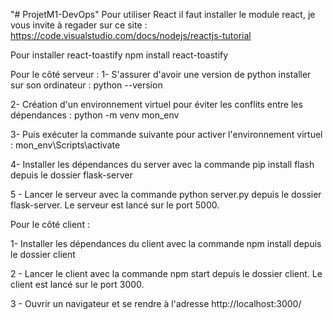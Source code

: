 "# ProjetM1-DevOps" 
Pour utiliser React il faut installer le module react, je vous invite à regader sur ce site : https://code.visualstudio.com/docs/nodejs/reactjs-tutorial

Pour installer react-toastify
npm install react-toastify

Pour le côté serveur : 
1- S'assurer d'avoir une version de python installer sur son ordinateur : python --version 

2- Création d'un environnement virtuel pour éviter les conflits entre les dépendances : python -m venv mon_env

3- Puis exécuter la commande suivante pour activer l'environnement virtuel : mon_env\Scripts\activate

4- Installer les dépendances du server avec la commande pip install flash depuis le dossier flask-server

5 - Lancer le serveur avec la commande python server.py depuis le dossier flask-server. Le serveur est lancé sur le port 5000.

Pour le côté client : 

1- Installer les dépendances du client avec la commande npm install depuis le dossier client

2 - Lancer le client avec la commande npm start depuis le dossier client. Le client est lancé sur le port 3000.

3 - Ouvrir un navigateur et se rendre à l'adresse http://localhost:3000/
